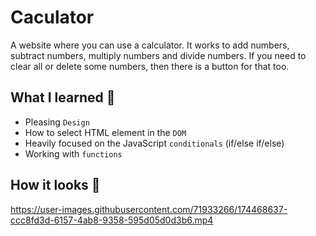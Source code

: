 # Caculator
A website where you can use a calculator. It works to add numbers, subtract numbers, multiply numbers and divide numbers. If you need to clear all or delete some numbers, then there is a button for that too.

## What I learned 🧠
- Pleasing `Design`
- How to select HTML element in the `DOM`
- Heavily focused on the JavaScript `conditionals` (if/else if/else)
-  Working with `functions`

## How it looks 🎥




https://user-images.githubusercontent.com/71933266/174468637-ccc8fd3d-6157-4ab8-9358-595d05d0d3b6.mp4

